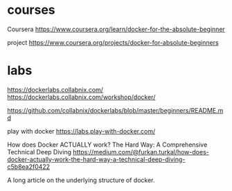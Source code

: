 # courses

Coursera
<https://www.coursera.org/learn/docker-for-the-absolute-beginner>

project
<https://www.coursera.org/projects/docker-for-absolute-beginners>

# labs

<https://dockerlabs.collabnix.com/>
<https://dockerlabs.collabnix.com/workshop/docker/>

<https://github.com/collabnix/dockerlabs/blob/master/beginners/README.md>

play with docker
<https://labs.play-with-docker.com/>

How does Docker ACTUALLY work? The Hard Way: A Comprehensive Technical Deep Diving
<https://medium.com/@furkan.turkal/how-does-docker-actually-work-the-hard-way-a-technical-deep-diving-c5b8ea2f0422>

A long article on the underlying structure of docker.
